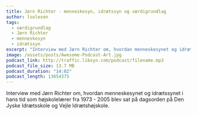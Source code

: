 ```yaml
---
title: Jørn Richter - menneskesyn, idrætssyn og værdigrundlag
author: lsolesen
tags:
  - værdigrundlag
  - Jørn Richter
  - menneskesyn
  - idrætssyn
excerpt: "Interview med Jørn Richter om, hvordan menneskesynet og idrætssynet i hans tid som højskolelærer fra 1973 - 2005 blev sat på dagsorden på Den Jyske Idrætsskole og Vejle Idrætshøjskole."
image: /assets/posts/Awesome-Podcast-Art.jpg
podcast_link: http://traffic.libsyn.com/podcast/filename.mp3
podcast_file_size: 13.7 MB
podcast_duration: "14:02"
podcast_length: 13654375
---
```


Interview med Jørn Richter om, hvordan menneskesynet og idrætssynet i hans tid som højskolelærer fra 1973 - 2005 blev sat på dagsorden på Den Jyske Idrætsskole og Vejle Idrætshøjskole.
